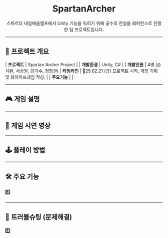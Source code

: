 <div align="center">

# SpartanArcher
스파르타 내일배움캠프에서 Unity 기능을 익히기 위해 궁수의 전설을 레퍼런스로 진행한 팀 프로젝트입니다.

</div>
  
----
  
## 📌 프로젝트 개요
| **프로젝트** | Spartan Archer Project |
| **개발환경** | Unity, C# |
| **개발인원** | 4명 (손치완, 서상원, 강기수, 정형권)
| **타임라인** | 🔹25.02.21 (금) 프로젝트 시작, 게임 기획 및 와이어프레임 작성. |
| **주요기능** | |
  
----
  
## 🎮 게임 설명

  
----

## 🎥 게임 시연 영상


----
  
## 🕹️ 플레이 방법
  

----
  
## 🛠️ 주요 기능
#### 1️⃣ 
  
----
  
## 🚀 트러블슈팅 (문제해결)
#### 1️⃣ 
